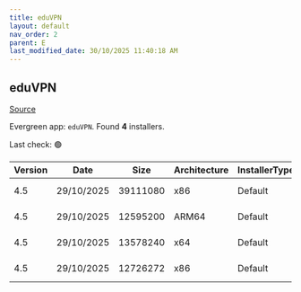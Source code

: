 ```yaml
---
title: eduVPN
layout: default
nav_order: 2
parent: E
last_modified_date: 30/10/2025 11:40:18 AM
---
```


## eduVPN

[Source](https://app.eduvpn.org/)

Evergreen app: `eduVPN`. Found **4** installers.

Last check: 🟢

| Version | Date       | Size     | Architecture | InstallerType | Type | URI                                                                                                                                                                          |
| ------- | ---------- | -------- | ------------ | ------------- | ---- | ---------------------------------------------------------------------------------------------------------------------------------------------------------------------------- |
| 4.5     | 29/10/2025 | 39111080 | x86          | Default       | exe  | [https://codeberg.org/eduVPN/windows/releases/download/4.5/eduVPNClient_4.5.exe](https://codeberg.org/eduVPN/windows/releases/download/4.5/eduVPNClient_4.5.exe)             |
| 4.5     | 29/10/2025 | 12595200 | ARM64        | Default       | msi  | [https://codeberg.org/eduVPN/windows/releases/download/4.5/eduVPNClient_4.5_ARM64.msi](https://codeberg.org/eduVPN/windows/releases/download/4.5/eduVPNClient_4.5_ARM64.msi) |
| 4.5     | 29/10/2025 | 13578240 | x64          | Default       | msi  | [https://codeberg.org/eduVPN/windows/releases/download/4.5/eduVPNClient_4.5_x64.msi](https://codeberg.org/eduVPN/windows/releases/download/4.5/eduVPNClient_4.5_x64.msi)     |
| 4.5     | 29/10/2025 | 12726272 | x86          | Default       | msi  | [https://codeberg.org/eduVPN/windows/releases/download/4.5/eduVPNClient_4.5_x86.msi](https://codeberg.org/eduVPN/windows/releases/download/4.5/eduVPNClient_4.5_x86.msi)     |
